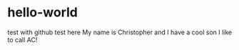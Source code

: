 # hello-world
test with github
test here
My name is Christopher and I have a cool son I like to call AC!
